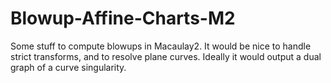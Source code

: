 # Blowup-Affine-Charts-M2
Some stuff to compute blowups in Macaulay2. It would be nice to handle strict transforms, and to resolve plane curves. Ideally it would output a dual graph of a curve singularity. 
